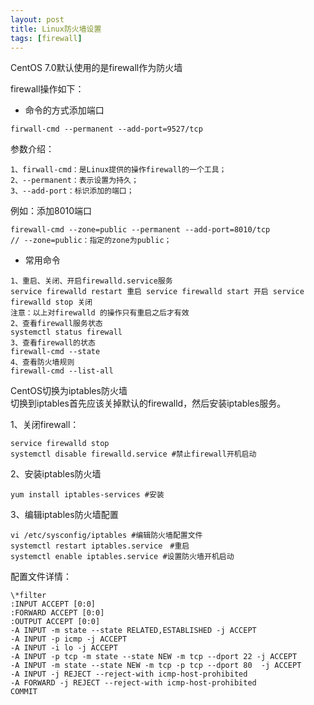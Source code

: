 ```yaml
---
layout: post
title: Linux防火墙设置
tags: [firewall]
---
```


CentOS 7.0默认使用的是firewall作为防火墙

firewall操作如下：

- 命令的方式添加端口
```
firwall-cmd --permanent --add-port=9527/tcp
```

参数介绍：

```
1、firwall-cmd：是Linux提供的操作firewall的一个工具；  
2、--permanent：表示设置为持久；  
3、--add-port：标识添加的端口；
```

例如：添加8010端口

```
firewall-cmd --zone=public --permanent --add-port=8010/tcp  
// --zone=public：指定的zone为public；
```
- 常用命令

```
1、重启、关闭、开启firewalld.service服务  
service firewalld restart 重启 service firewalld start 开启 service   firewalld stop 关闭  
注意：以上对firewalld 的操作只有重启之后才有效  
2、查看firewall服务状态  
systemctl status firewall  
3、查看firewall的状态  
firewall-cmd --state  
4、查看防火墙规则  
firewall-cmd --list-all  
```
CentOS切换为iptables防火墙  
切换到iptables首先应该关掉默认的firewalld，然后安装iptables服务。


1、关闭firewall：
```
service firewalld stop  
systemctl disable firewalld.service #禁止firewall开机启动
```
2、安装iptables防火墙
```
yum install iptables-services #安装
```
3、编辑iptables防火墙配置
```
vi /etc/sysconfig/iptables #编辑防火墙配置文件  
systemctl restart iptables.service　#重启　  
systemctl enable iptables.service #设置防火墙开机启动
```
配置文件详情：
```
\*filter  
:INPUT ACCEPT [0:0]  
:FORWARD ACCEPT [0:0]  
:OUTPUT ACCEPT [0:0]  
-A INPUT -m state --state RELATED,ESTABLISHED -j ACCEPT  
-A INPUT -p icmp -j ACCEPT  
-A INPUT -i lo -j ACCEPT  
-A INPUT -p tcp -m state --state NEW -m tcp --dport 22 -j ACCEPT  
-A INPUT -m state --state NEW -m tcp -p tcp --dport 80  -j ACCEPT  
-A INPUT -j REJECT --reject-with icmp-host-prohibited  
-A FORWARD -j REJECT --reject-with icmp-host-prohibited  
COMMIT
```
